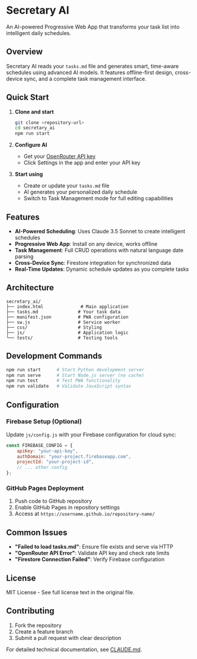 # Secretary AI

An AI-powered Progressive Web App that transforms your task list into intelligent daily schedules.

## Overview

Secretary AI reads your `tasks.md` file and generates smart, time-aware schedules using advanced AI models. It features offline-first design, cross-device sync, and a complete task management interface.

## Quick Start

1. **Clone and start**
   ```bash
   git clone <repository-url>
   cd secretary_ai
   npm run start
   ```

2. **Configure AI**
   - Get your [OpenRouter API key](https://openrouter.ai/)
   - Click Settings in the app and enter your API key

3. **Start using**
   - Create or update your `tasks.md` file
   - AI generates your personalized daily schedule
   - Switch to Task Management mode for full editing capabilities

## Features

- **AI-Powered Scheduling**: Uses Claude 3.5 Sonnet to create intelligent schedules
- **Progressive Web App**: Install on any device, works offline
- **Task Management**: Full CRUD operations with natural language date parsing
- **Cross-Device Sync**: Firestore integration for synchronized data
- **Real-Time Updates**: Dynamic schedule updates as you complete tasks

## Architecture

```
secretary_ai/
├── index.html              # Main application
├── tasks.md               # Your task data
├── manifest.json          # PWA configuration
├── sw.js                  # Service worker
├── css/                   # Styling
├── js/                    # Application logic
└── tests/                 # Testing tools
```

## Development Commands

```bash
npm run start      # Start Python development server
npm run serve      # Start Node.js server (no cache)
npm run test       # Test PWA functionality
npm run validate   # Validate JavaScript syntax
```

## Configuration

### Firebase Setup (Optional)
Update `js/config.js` with your Firebase configuration for cloud sync:

```javascript
const FIREBASE_CONFIG = {
    apiKey: "your-api-key",
    authDomain: "your-project.firebaseapp.com",
    projectId: "your-project-id",
    // ... other config
};
```

### GitHub Pages Deployment
1. Push code to GitHub repository
2. Enable GitHub Pages in repository settings
3. Access at `https://username.github.io/repository-name/`

## Common Issues

- **"Failed to load tasks.md"**: Ensure file exists and serve via HTTP
- **"OpenRouter API Error"**: Validate API key and check rate limits
- **"Firestore Connection Failed"**: Verify Firebase configuration

## License

MIT License - See full license text in the original file.

## Contributing

1. Fork the repository
2. Create a feature branch
3. Submit a pull request with clear description

For detailed technical documentation, see [CLAUDE.md](CLAUDE.md).